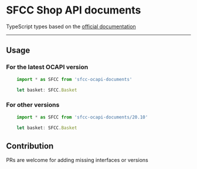 # SFCC Shop API documents

TypeScript types based on the [official documentation][doc-index]

---

## Usage

### For the **latest** OCAPI version
```typescript
    import * as SFCC from 'sfcc-ocapi-documents'

    let basket: SFCC.Basket 
```


### For other versions 
```typescript
    import * as SFCC from 'sfcc-ocapi-documents/20.10'

    let basket: SFCC.Basket 
```

## Contribution
PRs are welcome for adding missing interfaces or versions


[doc-index]: https://documentation.b2c.commercecloud.salesforce.com/DOC1/topic/com.demandware.dochelp/OCAPI/current/shop/Documents/index.html
